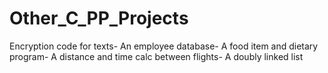 # Other_C_PP_Projects
Encryption code for texts- An employee database- A food item and dietary program- A distance and time calc between flights- A doubly linked list
